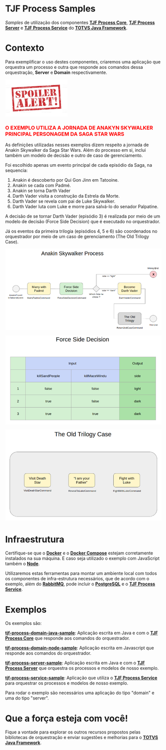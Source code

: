 # TJF Process Samples

_Samples_ de utilização dos componentes [__TJF Process Core__][tjf-process-core], [__TJF Process Server__][tjf-process-server] e [__TJF Process Service__][tjf-process-service] do [__TOTVS Java Framework__][tjf].

# Contexto

Para exemplificar o uso destes componentes, criaremos uma aplicação que orquestra um processo e outra que responde aos comandos dessa orquestração, __Server__ e __Domain__ respectivamente.

<p>
  <img src="spoileralert.png"/>
</p>
<h3 style="color: red">O EXEMPLO UTILIZA A JORNADA DE ANAKYN SKYWALKER <br> PRINCIPAL PERSONAGEM DA SAGA STAR WARS</h3>

As definições utilizadas nesses exemplos dizem respeito a jornada de Anakin Skywalker da Saga Star Wars. Além do processo em si, inclui também um modelo de decisão e outro de caso de gerenciamento.

Foi escolhido apenas um evento principal de cada episódio da Saga, na sequencia:

1. Anakin é descoberto por Qui Gon Jinn em Tatooine.
2. Anakin se cada com Padmé.
3. Anakin se torna Darth Vader
4. Darth Vader visita a construção da Estrela da Morte.
5. Darth Vader se revela com pai de Luke Skywalker.
6. Darth Vader luta com Luke e morre para salvá-lo do senador Palpatine.

A decisão de se tornar Darth Vader (episódio 3) é realizada por meio de um modelo de decisão (Force Side Decision) que é executado no orquestrador.

Já os eventos da primeira trilogia (episódios 4, 5 e 6) são coordenados no orquestrador por meio de um caso de gerenciamento (The Old Trilogy Case).

<p>
  <img src="bpmn.png"/>
</p>

<p>
  <img src="dmn.png"/>
</p>

<p>
  <img src="cmmn.png"/>
</p>


# Infraestrutura

Certifique-se que o [__Docker__][docker] e o [__Docker Compose__][docker-compose] estejam corretamente instalados na sua máquina. E caso seja utilizado o exemplo com JavaScript também o [__Node__][node].

Utilizaremos estas ferramentas para montar um ambiente local com todos os componentes de infra-estrutura necessários, que de acordo com o exemplo, além do [__RabbitMQ__][rabbit], pode incluir o [__PostgreSQL__][postgres] e o [__TJF Process Service__][tjf-process-service].

# Exemplos

Os exemplos são:

[__tjf-process-domain-java-sample__][tjf-process-domain-java-sample]: Aplicação escrita em Java e com o [__TJF Process Core__][tjf-process-core] que responde aos comandos do orquestrador.

[__tjf-process-domain-node-sample__][tjf-process-domain-node-sample]: Aplicação escrita em Javascript que responde aos comandos do orquestrador.

[__tjf-process-server-sample__][tjf-process-server-sample]: Aplicação escrita em Java e com o [__TJF Process Server__][tjf-process-server] que orquestra os processos e modelos de nosso exemplo.

[__tjf-process-service-sample__][tjf-process-service-sample]: Aplicação que utiliza o [__TJF Process Service__][tjf-process-service] para orquestrar os processos e modelos de nosso exemplo.

Para rodar o exemplo são necessários uma aplicação do tipo "domain" e uma do tipo "server".

# Que a força esteja com você!

Fique a vontade para explorar os outros recursos propostos pelas bibliotecas de orquestração e enviar sugestões e melhorias para o [__TOTVS Java Framework__][tjf].

[tjf]: https://tjf.totvs.com.br
[tjf-process-core]: https://tjf.totvs.com.br/wikiV020/tjf-process-core
[tjf-process-server]: https://tjf.totvs.com.br/wikiV020/tjf-process-server
[tjf-process-service]: https://tjf.totvs.com.br/wikiV020/tjf-process-service
[tjf-process-domain-java-sample]: https://tjf.totvs.com.br/wikiV020/tjf-process-service
[tjf-process-domain-node-sample]: https://tjf.totvs.com.br/wikiV020/tjf-process-service
[tjf-process-server-sample]: https://tjf.totvs.com.br/wikiV020/tjf-process-service
[tjf-process-service-sample]: https://tjf.totvs.com.br/wikiV020/tjf-process-service
[docker]: https://www.docker.com/
[docker-compose]: https://docs.docker.com/compose/
[rabbit]: https://www.rabbitmq.com/
[postgres]: https://www.postgresql.org/
[node]: https://nodejs.org/en/